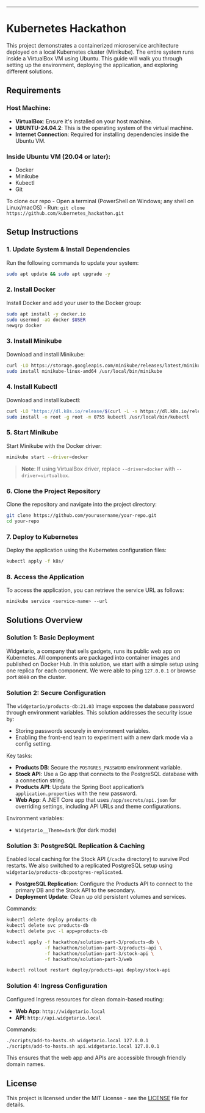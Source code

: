 
---

# Kubernetes Hackathon

This project demonstrates a containerized microservice architecture deployed on a local Kubernetes cluster (Minikube). The entire system runs inside a VirtualBox VM using Ubuntu. This guide will walk you through setting up the environment, deploying the application, and exploring different solutions.

## Requirements

### Host Machine:

* **VirtualBox**: Ensure it's installed on your host machine.
*  **UBUNTU-24.04.2**: This is the operating system of the virtual machine.
* **Internet Connection**: Required for installing dependencies inside the Ubuntu VM.

### Inside Ubuntu VM (20.04 or later):

* Docker
* Minikube
* Kubectl
* Git

To clone our repo
    - Open a terminal (PowerShell on Windows; any shell on Linux/macOS) 
    - Run: `git clone https://github.com/kubernetes_hackathon.git`
  


## Setup Instructions

### 1. Update System & Install Dependencies

Run the following commands to update your system:

```bash
sudo apt update && sudo apt upgrade -y
```

### 2. Install Docker

Install Docker and add your user to the Docker group:

```bash
sudo apt install -y docker.io
sudo usermod -aG docker $USER
newgrp docker
```

### 3. Install Minikube

Download and install Minikube:

```bash
curl -LO https://storage.googleapis.com/minikube/releases/latest/minikube-linux-amd64
sudo install minikube-linux-amd64 /usr/local/bin/minikube
```

### 4. Install Kubectl

Download and install kubectl:

```bash
curl -LO "https://dl.k8s.io/release/$(curl -L -s https://dl.k8s.io/release/stable.txt)/bin/linux/amd64/kubectl"
sudo install -o root -g root -m 0755 kubectl /usr/local/bin/kubectl
```

### 5. Start Minikube

Start Minikube with the Docker driver:

```bash
minikube start --driver=docker
```

> **Note**: If using VirtualBox driver, replace `--driver=docker` with `--driver=virtualbox`.

### 6. Clone the Project Repository

Clone the repository and navigate into the project directory:

```bash
git clone https://github.com/yourusername/your-repo.git
cd your-repo
```

### 7. Deploy to Kubernetes

Deploy the application using the Kubernetes configuration files:

```bash
kubectl apply -f k8s/
```

### 8. Access the Application

To access the application, you can retrieve the service URL as follows:

```bash
minikube service <service-name> --url
```

## Solutions Overview

### Solution 1: Basic Deployment

Widgetario, a company that sells gadgets, runs its public web app on Kubernetes. All components are packaged into container images and published on Docker Hub. In this solution, we start with a simple setup using one replica for each component. We were able to ping `127.0.0.1` or browse port `8080` on the cluster.

### Solution 2: Secure Configuration

The `widgetario/products-db:21.03` image exposes the database password through environment variables. This solution addresses the security issue by:

* Storing passwords securely in environment variables.
* Enabling the front-end team to experiment with a new dark mode via a config setting.

Key tasks:

* **Products DB**: Secure the `POSTGRES_PASSWORD` environment variable.
* **Stock API**: Use a Go app that connects to the PostgreSQL database with a connection string.
* **Products API**: Update the Spring Boot application’s `application.properties` with the new password.
* **Web App**: A .NET Core app that uses `/app/secrets/api.json` for overriding settings, including API URLs and theme configurations.

Environment variables:

* `Widgetario__Theme=dark` (for dark mode)

### Solution 3: PostgreSQL Replication & Caching

Enabled local caching for the Stock API (`/cache` directory) to survive Pod restarts. We also switched to a replicated PostgreSQL setup using `widgetario/products-db:postgres-replicated`.

* **PostgreSQL Replication**: Configure the Products API to connect to the primary DB and the Stock API to the secondary.
* **Deployment Update**: Clean up old persistent volumes and services.

Commands:

```bash
kubectl delete deploy products-db
kubectl delete svc products-db
kubectl delete pvc -l app=products-db

kubectl apply -f hackathon/solution-part-3/products-db \
              -f hackathon/solution-part-3/products-api \
              -f hackathon/solution-part-3/stock-api \
              -f hackathon/solution-part-3/web

kubectl rollout restart deploy/products-api deploy/stock-api
```

### Solution 4: Ingress Configuration

Configured Ingress resources for clean domain-based routing:

* **Web App**: `http://widgetario.local`
* **API**: `http://api.widgetario.local`

Commands:

```bash
./scripts/add-to-hosts.sh widgetario.local 127.0.0.1
./scripts/add-to-hosts.sh api.widgetario.local 127.0.0.1
```

This ensures that the web app and APIs are accessible through friendly domain names.

## License

This project is licensed under the MIT License - see the [LICENSE](LICENSE) file for details.


